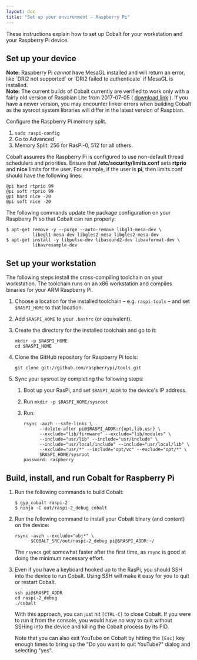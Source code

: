 ```yaml
---
layout: doc
title: "Set up your environment - Raspberry Pi"
---
```


These instructions explain how to set up Cobalt for your workstation and your
Raspberry Pi device.

## Set up your device

<aside class="note">
<b>Note:</b> Raspberry Pi <em>cannot</em> have MesaGL installed and will return
an error, like `DRI2 not supported` or `DRI2 failed to authenticate` if MesaGL
is installed.
</aside>

<aside class="note">
<b>Note:</b> The current builds of Cobalt currently are verified to work only
with a fairly old version of Raspbian Lite from 2017-07-05 (
<a href="http://downloads.raspberrypi.org/raspbian_lite/images/raspbian_lite-2017-07-05/2017-07-05-raspbian-jessie-lite.zip">download link</a>
).  If you have a newer version, you may encounter linker errors when building
Cobalt as the sysroot system libraries will differ in the latest version of
Raspbian.
</aside>

Configure the Raspberry Pi memory split.

1.  `sudo raspi-config`
1.  Go to Advanced
1.  Memory Split: 256 for RasPi-0, 512 for all others.

Cobalt assumes the Raspberry Pi is configured to use non-default thread
schedulers and priorities. Ensure that **/etc/security/limits.conf** sets
**rtprio** and **nice** limits for the user. For example, if the user is **pi**,
then limits.conf should have the following lines:

```
@pi hard rtprio 99
@pi soft rtprio 99
@pi hard nice -20
@pi soft nice -20
```

The following commands update the package configuration on your Raspberry Pi
so that Cobalt can run properly:

```
$ apt-get remove -y --purge --auto-remove libgl1-mesa-dev \
          libegl1-mesa-dev libgles2-mesa libgles2-mesa-dev
$ apt-get install -y libpulse-dev libasound2-dev libavformat-dev \
          libavresample-dev
```

## Set up your workstation

The following steps install the cross-compiling toolchain on your workstation.
The toolchain runs on an x86 workstation and compiles binaries for your ARM
Raspberry Pi.

1.  Choose a location for the installed toolchain &ndash; e.g. `raspi-tools`
    &ndash; and set `$RASPI_HOME` to that location.

1.  Add `$RASPI_HOME` to your `.bashrc` (or equivalent).

1.  Create the directory for the installed toolchain and go to it:

    ```
    mkdir -p $RASPI_HOME
    cd $RASPI_HOME
    ```

1.  Clone the GitHub repository for Raspberry Pi tools:

    ```
    git clone git://github.com/raspberrypi/tools.git
    ```

1.  Sync your sysroot by completing the following steps:

    1.  Boot up your RasPi, and set `$RASPI_ADDR` to the device's IP address.
    1.  Run `mkdir -p $RASPI_HOME/sysroot`
    1.  Run:

        ```
        rsync -avzh --safe-links \
              --delete-after pi@$RASPI_ADDR:/{opt,lib,usr} \
              --exclude="lib/firmware" --exclude="lib/modules" \
              --include="usr/lib" --include="usr/include" \
              --include="usr/local/include" --include="usr/local/lib" \
              --exclude="usr/*" --include="opt/vc" --exclude="opt/*" \
              $RASPI_HOME/sysroot
        password: raspberry
        ```

## Build, install, and run Cobalt for Raspberry Pi

1.  Run the following commands to build Cobalt:

    ```
    $ gyp_cobalt raspi-2
    $ ninja -C out/raspi-2_debug cobalt
    ```

1.  Run the following command to install your Cobalt binary (and content)
    on the device:

    ```
    rsync -avzh --exclude="obj*" \
          $COBALT_SRC/out/raspi-2_debug pi@$RASPI_ADDR:~/
    ```

    The `rsyncs` get somewhat faster after the first time, as `rsync` is good at
    doing the minimum necessary effort.

1.  Even if you have a keyboard hooked up to the RasPi, you should SSH
    into the device to run Cobalt. Using SSH will make it easy for you
    to quit or restart Cobalt.

    ```
    ssh pi@$RASPI_ADDR
    cd raspi-2_debug
    ./cobalt
    ```

    With this approach, you can just hit `[CTRL-C]` to close Cobalt. If you
    were to run it from the console, you would have no way to quit without
    SSHing into the device and killing the Cobalt process by its PID.

    Note that you can also exit YouTube on Cobalt by hitting the `[Esc]` key
    enough times to bring up the "Do you want to quit YouTube?" dialog and
    selecting "yes".
